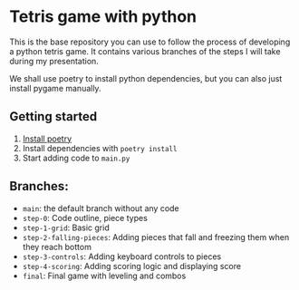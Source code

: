 # Tetris game with python

This is the base repository you can use to follow the process of
developing a python tetris game. It contains various branches of the steps
I will take during my presentation.

We shall use poetry to install python dependencies, but you can also just install
pygame manually.

## Getting started

1. [Install poetry](https://python-poetry.org/docs/#installation)
2. Install dependencies with `poetry install`
3. Start adding code to `main.py`

## Branches:

- `main`: the default branch without any code
- `step-0`: Code outline, piece types
- `step-1-grid`: Basic grid
- `step-2-falling-pieces`: Adding pieces that fall and freezing them when they reach bottom
- `step-3-controls`: Adding keyboard controls to pieces
- `step-4-scoring`: Adding scoring logic and displaying score
- `final`: Final game with leveling and combos
